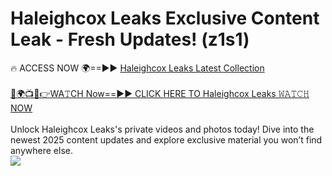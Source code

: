 # Haleighcox Leaks Exclusive Content Leak - Fresh Updates! (z1s1)

🔥 ACCESS NOW 🌍==►► <a href="https://tinyurl.com/kvy9nzfs" rel="nofollow">Haleighcox Leaks Latest Collection</a>
<br><br>
[🔴🌍📺📱👉WA𝚃CH Now==►► CLICK HERE TO Haleighcox Leaks 𝚆𝙰𝚃𝙲𝙷 NOW](https://tinyurl.com/kvy9nzfs)
<br><br>
Unlock Haleighcox Leaks's private videos and photos today! Dive into the newest 2025 content updates and explore exclusive material you won’t find anywhere else.
<br>
<a href="https://tinyurl.com/kvy9nzfs" rel="nofollow" data-target="animated-image.originalLink"><img src="https://camo.githubusercontent.com/8a4f000d20f83aca3bf7ec5f350d767afa0574a8a352519fd8cfa583a6f93a33/68747470733a2f2f692e696d6775722e636f6d2f644a486b345a712e676966" data-canonical-src="https://i.imgur.com/dJHk4Zq.gif" style="max-width: 100%; display: inline-block;" data-target="animated-image.originalImage"></a>
<br>
